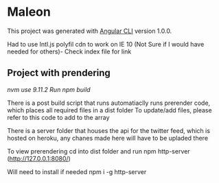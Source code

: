 # Maleon

This project was generated with [Angular CLI](https://github.com/angular/angular-cli) version 1.0.0.

Had to use Intl.js polyfil cdn to work on IE 10 (Not Sure if I would have needed for others)-
Check index file for link

## Project with prendering
*nvm use 9.11.2*
*Run npm build*

There is a post build script that runs automatiaclly runs prerender code, which places all required files in a dist folder
To update/add files, please refer to this code to add to the array

There is a server folder that houses the api for the twitter feed, which is hosted on heroku, any chanes made here will have to be upladed there

To view prerendering cd into dist folder and run npm http-server (http://127.0.0.1:8080/)

Will need to install if needed npm i -g http-server
